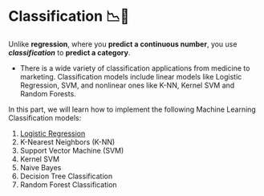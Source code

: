 # Classification 📉🤑

Unlike **regression**, where you **predict a continuous number**, you use ***classification*** to **predict a category**.

- There is a wide variety of classification applications from medicine to marketing. Classification models include linear models like Logistic Regression, SVM, and nonlinear ones like K-NN, Kernel SVM and Random Forests.

In this part, we will learn how to implement the following Machine Learning Classification models:


1. [Logistic Regression](./01_logistic_regression/)
2. K-Nearest Neighbors (K-NN)
3. Support Vector Machine (SVM)
4. Kernel SVM
5. Naive Bayes
6. Decision Tree Classification
7. Random Forest Classification
